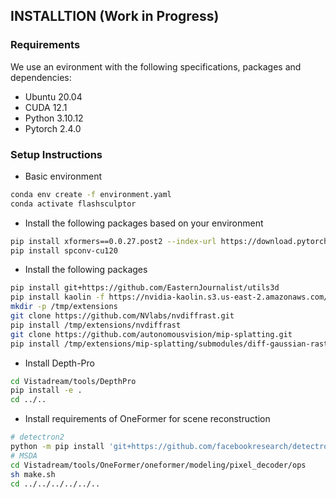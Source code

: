 ## INSTALLTION (Work in Progress)

### Requirements
We use an evironment with the following specifications, packages and dependencies:

- Ubuntu 20.04
- CUDA 12.1
- Python 3.10.12
- Pytorch 2.4.0

### Setup Instructions
- Basic environment
```bash
conda env create -f environment.yaml
conda activate flashsculptor
```

- Install the following packages based on your environment

```bash
pip install xformers==0.0.27.post2 --index-url https://download.pytorch.org/whl/cu121
pip install spconv-cu120
```

- Install the following packages 

```bash
pip install git+https://github.com/EasternJournalist/utils3d
pip install kaolin -f https://nvidia-kaolin.s3.us-east-2.amazonaws.com/torch-2.4.0_cu121.html
mkdir -p /tmp/extensions
git clone https://github.com/NVlabs/nvdiffrast.git 
pip install /tmp/extensions/nvdiffrast
git clone https://github.com/autonomousvision/mip-splatting.git
pip install /tmp/extensions/mip-splatting/submodules/diff-gaussian-rasterization/
```

- Install Depth-Pro

```bash
cd Vistadream/tools/DepthPro
pip install -e .
cd ../..
```

- Install requirements of OneFormer for scene reconstruction
```bash
# detectron2
python -m pip install 'git+https://github.com/facebookresearch/detectron2.git'
# MSDA
cd Vistadream/tools/OneFormer/oneformer/modeling/pixel_decoder/ops
sh make.sh
cd ../../../../../..
```

